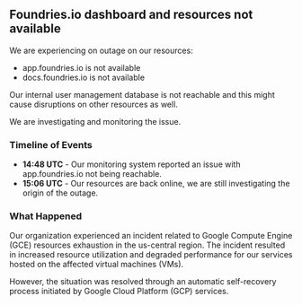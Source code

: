 ## Foundries.io dashboard and resources not available

We are experiencing on outage on our resources:
* app.foundries.io is not available
* docs.foundries.io is not available
  
Our internal user management database is not reachable and this might cause disruptions on other resources as well.

We are investigating and monitoring the issue.

### Timeline of Events

* **14:48 UTC** - Our monitoring system reported an issue with app.foundries.io not being reachable.
* **15:06 UTC** - Our resources are back online, we are still investigating the origin of the outage.

### What Happened

Our organization experienced an incident related to Google Compute Engine (GCE) resources exhaustion in the us-central region.
The incident resulted in increased resource utilization and degraded performance for our services hosted on the affected virtual machines (VMs).

However, the situation was resolved through an automatic self-recovery process initiated by Google Cloud Platform (GCP) services.
